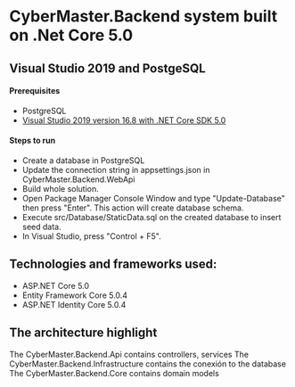 # CyberMaster.Backend system built on .Net Core 5.0


## Visual Studio 2019 and PostgeSQL

#### Prerequisites

- PostgreSQL
- [Visual Studio 2019 version 16.8 with .NET Core SDK 5.0 ](https://dotnet.microsoft.com/download)

#### Steps to run

- Create a database in PostgreSQL
- Update the connection string in appsettings.json in CyberMaster.Backend.WebApi
- Build whole solution.
- Open Package Manager Console Window and type "Update-Database" then press "Enter". This action will create database schema.
- Execute src/Database/StaticData.sql on the created database to insert seed data.
- In Visual Studio, press "Control + F5".

## Technologies and frameworks used:
- ASP.NET Core 5.0
- Entity Framework Core 5.0.4
- ASP.NET Identity Core 5.0.4

## The architecture highlight

The CyberMaster.Backend.Api contains controllers, services
The CyberMaster.Backend.Infrastructure contains the conexión to the database
The CyberMaster.Backend.Core contains domain models
